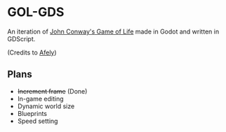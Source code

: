 # GOL-GDS

An iteration of [John Conway's Game of Life](https://en.wikipedia.org/wiki/Conway%27s_Game_of_Life) made in Godot and written in GDScript. 

(Credits to [Afely](https://youtu.be/fJrLBhEkdTw?si=B80ZHNgxD1VsRUxw))

## Plans
- ~~Increment frame~~ (Done)
- In-game editing
- Dynamic world size
- Blueprints
- Speed setting